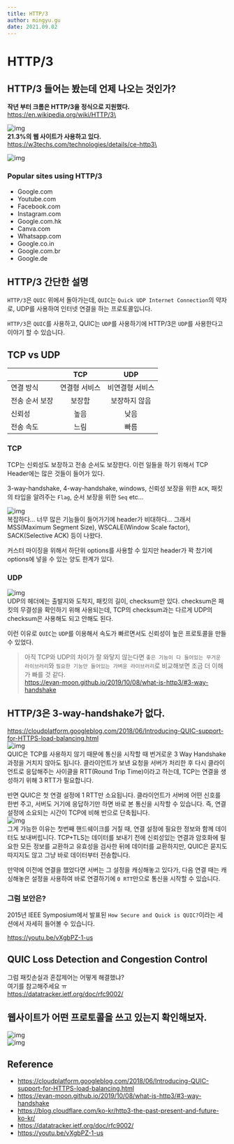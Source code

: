```yaml
---
title: HTTP/3
author: mingyu.gu
date: 2021.09.02
---
```


# HTTP/3

## HTTP/3 들어는 봤는데 언제 나오는 것인가?

**작년 부터 크롬은 HTTP/3을 정식으로 지원했다.**\
https://en.wikipedia.org/wiki/HTTP/3\

![img](./image/http3-1.png)
<br/>
**21.3%의 웹 사이트가 사용하고 있다.**\
https://w3techs.com/technologies/details/ce-http3\

![img](./image/http3-2.png)
<br/>

### Popular sites using HTTP/3

- Google.com
- Youtube.com
- Facebook.com
- Instagram.com
- Google.com.hk
- Canva.com
- Whatsapp.com
- Google.co.in
- Google.com.br
- Google.de

## HTTP/3 간단한 설명

`HTTP/3`은 `QUIC` 위에서 돌아가는데, `QUIC`는 `Quick UDP Internet Connection`의 약자로, UDP를 사용하여 인터넷 연결을 하는 프로토콜입니다.

`HTTP/3`은 `QUIC`를 사용하고, QUIC는 `UDP`를 사용하기에 HTTP/3은 `UDP`를 사용한다고 이야기 할 수 있습니다.

## TCP vs UDP

|                |      TCP      |       UDP       |
| :------------- | :-----------: | :-------------: |
| 연결 방식      | 연결형 서비스 | 비연결형 서비스 |
| 전송 순서 보장 |    보장함     |  보장하지 않음  |
| 신뢰성         |     높음      |      낮음       |
| 전송 속도      |     느림      |      빠름       |

### TCP

TCP는 신뢰성도 보장하고 전송 순서도 보장한다. 이런 일들을 하기 위해서 TCP Header에는 많은 것들이 들어가 있다.

3-way-handshake, 4-way-handshake, windows, 신뢰성 보장을 위한 `ACK`, 패킷의 타입을 알려주는 `Flag`, 순서 보장을 위한 `Seq` etc...<br/>

![img](./image/http3-3.png)
<br/>
복잡하다...
너무 많은 기능들이 들어가기에 header가 비대하다... 그래서 MSS(Maximum Segment Size), WSCALE(Window Scale factor), SACK(Selective ACK) 등이 나왔다.

커스터 마이징을 위해서 하단위 options를 사용할 수 있지만 header가 꽉 찼기에 options에 넣을 수 있는 양도 한계가 있다.

### UDP

![img](./image/http3-4.png)
<br/>
UDP의 헤더에는 출발지와 도착지, 패킷의 길이, checksum만 있다. checksum은 패킷의 무결성을 확인하기 위해 사용되는데, TCP의 checksum과는 다르게 UDP의 checksum은 사용해도 되고 안해도 된다.

이런 이유로 `QUIC`는 `UDP`를 이용해서 속도가 빠르면서도 신뢰성이 높은 프로토콜을 만들 수 있었다.

> 아직 TCP와 UDP의 차이가 잘 와닿지 않는다면 `좋은 기능이 다 들어있는 무거운 라이브러리`와 `필요한 기능만 들어있는 가벼운 라이브러리`로 비교해보면 조금 더 이해가 빠를 것 같다.\
> https://evan-moon.github.io/2019/10/08/what-is-http3/#3-way-handshake

## HTTP/3은 3-way-handshake가 없다.

https://cloudplatform.googleblog.com/2018/06/Introducing-QUIC-support-for-HTTPS-load-balancing.html
\
![img](./image/gcp-cloud-cdn-performance.gif)
<br/>
QUIC은 TCP를 사용하지 않기 때문에 통신을 시작할 때 번거로운 3 Way Handshake 과정을 거치지 않아도 됩니다. 클라이언트가 보낸 요청을 서버가 처리한 후 다시 클라이언트로 응답해주는 사이클을 RTT(Round Trip Time)이라고 하는데, TCP는 연결을 생성하기 위해 3 RTT가 필요합니다.

반면 QUIC은 첫 연결 설정에 1 RTT만 소요됩니다. 클라이언트가 서버에 어떤 신호를 한번 주고, 서버도 거기에 응답하기만 하면 바로 본 통신을 시작할 수 있습니다. 즉, 연결 설정에 소요되는 시간이 TCP에 비해 반으로 단축됩니다.
\
![img](./image/http3-5.png)
<br/>
그게 가능한 이유는 첫번째 핸드쉐이크를 거칠 때, 연결 설정에 필요한 정보와 함께 데이터도 보내버립니다. TCP+TLS는 데이터를 보내기 전에 신뢰성있는 연결과 암호화에 필요한 모든 정보를 교환하고 유효성을 검사한 뒤에 데이터를 교환하지만, QUIC은 묻지도 따지지도 않고 그냥 바로 데이터부터 전송합니다.

만약에 이전에 연결을 했었다면 서버는 그 설정을 캐싱해놓고 있다가, 다음 연결 때는 캐싱해놓은 설정을 사용하여 바로 연결하기에 `0 RTT`만으로 통신을 시작할 수 있습니다.

### 그럼 보안은?

2015년 IEEE Symposium에서 발표된 `How Secure and Quick is QUIC?`이라는 세션에서 자세히 들어볼 수 있습니다.

https://youtu.be/vXgbPZ-1-us

## QUIC Loss Detection and Congestion Control

그럼 패킷손실과 혼잡제어는 어떻게 해결했냐?\
여기를 참고해주세요 ㅠ\
https://datatracker.ietf.org/doc/rfc9002/

## 웹사이트가 어떤 프로토콜을 쓰고 있는지 확인해보자.

![img](./image/http3-6.png)
<br/>
![img](./image/http3-7.png)
<br/>

## Reference

- https://cloudplatform.googleblog.com/2018/06/Introducing-QUIC-support-for-HTTPS-load-balancing.html
- https://evan-moon.github.io/2019/10/08/what-is-http3/#3-way-handshake
- https://blog.cloudflare.com/ko-kr/http3-the-past-present-and-future-ko-kr/
- https://datatracker.ietf.org/doc/rfc9002/
- https://youtu.be/vXgbPZ-1-us
